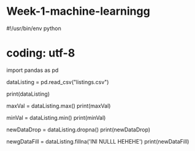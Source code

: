 # Week-1-machine-learningg
    
#!/usr/bin/env python
# coding: utf-8

import pandas as pd

dataListing = pd.read_csv("listings.csv")

print(dataListing)

maxVal = dataListing.max()
print(maxVal)

minVal =  dataListing.min()
print(minVal)

newDataDrop =   dataListing.dropna()
print(newDataDrop)

newgDataFill =  dataListing.fillna('INI NULLL HEHEHE')
print(newDataFill)
